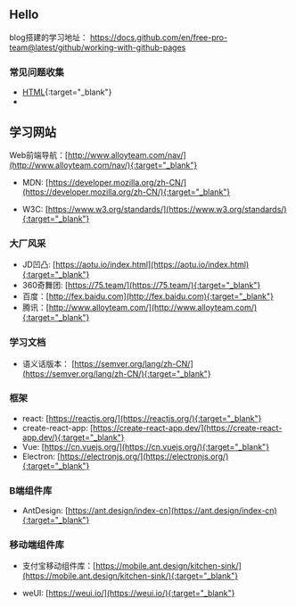 ## Hello

blog搭建的学习地址： https://docs.github.com/en/free-pro-team@latest/github/working-with-github-pages



### 常见问题收集

* [HTML](./html/index){:target="_blank"}
* 



## 学习网站

Web前端导航：[http://www.alloyteam.com/nav/](http://www.alloyteam.com/nav/){:target="_blank"}



* MDN: [https://developer.mozilla.org/zh-CN/](https://developer.mozilla.org/zh-CN/){:target="_blank"}

* W3C: [https://www.w3.org/standards/](https://www.w3.org/standards/){:target="_blank"}



### 大厂风采

* JD凹凸: [https://aotu.io/index.html](https://aotu.io/index.html){:target="_blank"}
* 360奇舞团: [https://75.team/](https://75.team/){:target="_blank"}
* 百度：[http://fex.baidu.com](http://fex.baidu.com){:target="_blank"}
* 腾讯：[http://www.alloyteam.com/](http://www.alloyteam.com/){:target="_blank"}



### 学习文档

* 语义话版本： [https://semver.org/lang/zh-CN/](https://semver.org/lang/zh-CN/){:target="_blank"}



### 框架

* react: [https://reactjs.org/](https://reactjs.org/){:target="_blank"}
* create-react-app: [https://create-react-app.dev/](https://create-react-app.dev/){:target="_blank"}
* Vue: [https://cn.vuejs.org/](https://cn.vuejs.org/){:target="_blank"}
* Electron: [https://electronjs.org/](https://electronjs.org/){:target="_blank"}

### B端组件库

* AntDesign: [https://ant.design/index-cn](https://ant.design/index-cn){:target="_blank"}



### 移动端组件库

* 支付宝移动组件库：[https://mobile.ant.design/kitchen-sink/](https://mobile.ant.design/kitchen-sink/){:target="_blank"}

* weUI: [https://weui.io/](https://weui.io/){:target="_blank"}